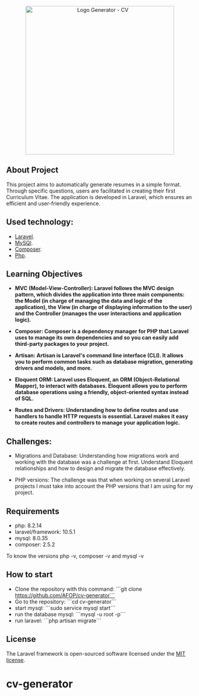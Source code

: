 <p align="center"><img src="" width="400" alt="Logo Generator - CV"></p>

## About Project

This project aims to automatically generate resumes in a simple format. Through specific questions, users are facilitated in creating their first Curriculum Vitae. The application is developed in Laravel, which ensures an efficient and user-friendly experience.

## Used technology:

- [Laravel](https://www.laravel.com).
- [MySQl](https://www.mysql.com/).
- [Composer](https://getcomposer.org/).
- [Php](https://www.php.net/).

## Learning Objectives

- **MVC (Model-View-Controller):
Laravel follows the MVC design pattern, which divides the application into three main components: the Model (in charge of managing the data and logic of the application), the View (in charge of displaying information to the user) and the Controller (manages the user interactions and application logic).**

- **Composer:
Composer is a dependency manager for PHP that Laravel uses to manage its own dependencies and so you can easily add third-party packages to your project.**

- **Artisan:
Artisan is Laravel's command line interface (CLI). It allows you to perform common tasks such as database migration, generating drivers and models, and more.**

- **Eloquent ORM:
Laravel uses Eloquent, an ORM (Object-Relational Mapper), to interact with databases. Eloquent allows you to perform database operations using a friendly, object-oriented syntax instead of SQL.**

- **Routes and Drivers:
Understanding how to define routes and use handlers to handle HTTP requests is essential. Laravel makes it easy to create routes and controllers to manage your application logic.**

## Challenges:

- Migrations and Database:
Understanding how migrations work and working with the database was a challenge at first. Understand Eloquent relationships and how to design and migrate the database effectively.

- PHP versions:
The challenge was that when working on several Laravel projects I must take into account the PHP versions that I am using for my project.

## Requirements

- php: 8.2.14
- laravel/framework: 10.5.1
- mysql: 8.0.35
- composer: 2.5.2

To know the versions php -v, composer -v and mysql -v

## How to start
 - Clone the repository with this command: ´´´git clone https://github.com/AFOP/cv-generator´´´
 - Go to the repository: ´´´cd cv-generator´´´
 - start mysql: ´´´sudo service mysql start´´´
 - run the database mysql: ´´´mysql -u root -p´´´
 - run laravel: ´´´php artisan migrate´´´

## License

The Laravel framework is open-sourced software licensed under the [MIT license](https://opensource.org/licenses/MIT).
# cv-generator
